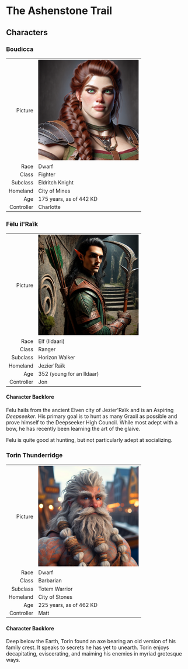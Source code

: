 # The Ashenstone Trail  

## Characters

<!-- Page-wide HTML goes here -->
<style>
  table {margin-left: 0 !important;}
</style>

<!-- end HTML -->

### Boudicca

| | |
|-------------:|:--------------------|
| Picture      | <img src="../images/characters/boudicca.png" alt="Boudicca" width="275"/> |
| Race         | Dwarf               |
| Class        | Fighter             |
| Subclass     | Eldritch Knight     |
| Homeland     | City of Mines       |
| Age          | 175 years, as of 442 KD |
| Controller   | Charlotte           |


### Fëlu il'Raïk
| | |
|-------------:|:--------------------|
| Picture      | <img src="../images/characters/felu.png" alt="Felu" width="275"/> |
| Race         | Elf (Ildaari)       |
| Class        | Ranger              |
| Subclass     | Horizon Walker      |
| Homeland     | Jezier'Raïk         |
| Age          | 352 (young for an Ildaar) |
| Controller   | Jon                 |

#### Character Backlore

Felu hails from the ancient Elven city of Jezier'Raïk and is an Aspiring *Deepseeker*.
His primary goal is to hunt as many Graxil as possible and prove himself to the Deepseeker High Council. 
While most adept with a bow, he has recently been learning the art of the glaive. 

Felu is quite good at hunting, but not particularly adept at socializing. 


### Torin Thunderridge

| | |
|-------------:|:--------------------|
| Picture      | <img src="../images/characters/torin.png" alt="Torin Thunderridge" width="275"/> |
| Race         | Dwarf               |
| Class        | Barbarian           |
| Subclass     | Totem Warrior       |
| Homeland     | City of Stones      |
| Age          | 225 years, as of 462 KD |
| Controller   | Matt                |

#### Character Backlore

Deep below the Earth, Torin found an axe bearing an old version of his family crest. It speaks to secrets he has yet to unearth.
Torin enjoys decapitating, eviscerating, and maiming his enemies in myriad grotesque ways.
